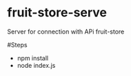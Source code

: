 # fruit-store-serve
 Server for connection with APi fruit-store

#Steps
* npm install
* node index.js



